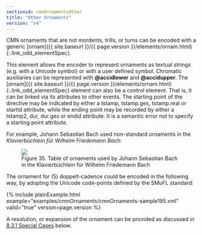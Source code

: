 ```yaml
---
sectionid: cmnOrnamentsOther
title: "Other Ornaments"
version: "v4"
---
```




CMN ornaments that are not mordents, trills, or turns can be encoded with a generic
[ornam]({{ site.baseurl }}/{{ page.version }}/elements/ornam.html){:.link_odd_elementSpec}.

This element allows the encoder to represent ornaments as textual strings (e.g. with
a
Unicode symbol) or with a user defined symbol. Chromatic auxiliaries can be represented
with
**@accidlower** and **@accidupper**. The [ornam]({{ site.baseurl }}/{{ page.version }}/elements/ornam.html){:.link_odd_elementSpec} element can
also be a control element. That is, it can be linked via its attributes to other events.
The
starting point of the directive may be indicated by either a tstamp, tstamp.ges, tstamp.real
or startid attribute, while the ending point may be recorded by either a tstamp2,
dur, dur.ges
or endid attribute. It is a semantic error not to specify a starting point attribute.

For example, Johann Sebastian Bach used non-standard ornaments in the *Klavierbüchlein
für Wilhelm Friedemann Bach*:

<figure class="figure">
   <img src="{{ site.baseurl }}/Images/modules/cmnOrnaments/JSBtableofornaments.jpg" class="img-responsive"></img>
   <figcaption class="figure-caption">Figure 35. Table of ornaments used by Johann Sebastian Bach in the Klavierbüchlein für Wilhelm
      Friedemann Bach
   </figcaption>
</figure>
The ornament for 
<span class="q">(5) doppelt-cadence</span> could be encoded in the following way, by
adopting the Unicode code-points defined by the SMuFL standard:

{% include plainExample.html example="examples/cmnOrnaments/cmnOrnaments-sample195.xml" valid="true" version=page.version %}

A resolution, or expansion of the ornament can be provided as discussed in 
<a class="link_ptr" title="Special Cases" href="{{ site.baseurl }}/{{ page.version }}/guidelines/cmnOrnaments.html#cmnOrnamentsTrillsSpecial">8.3.1 Special Cases</a> below.

